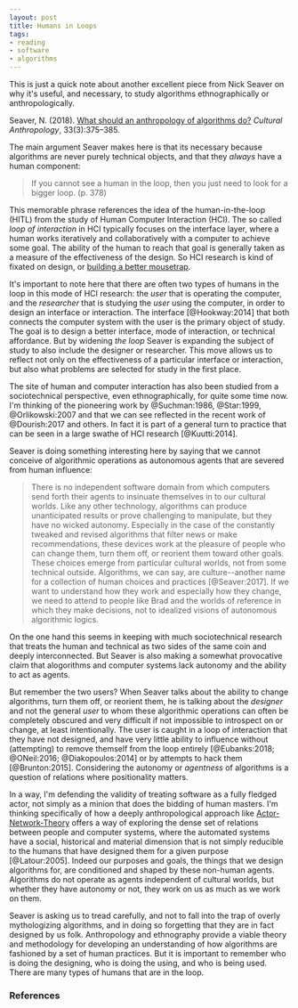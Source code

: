 ```yaml
---
layout: post
title: Humans in Loops
tags:
- reading
- software
- algorithms
---
```


This is just a quick note about another excellent piece from Nick Seaver on why
it's useful, and necessary, to study algorithms ethnographically or
anthropologically.

Seaver, N. (2018). [What should an anthropology of algorithms do?] *Cultural
Anthropology*, 33(3):375–385.

The main argument Seaver makes here is that its necessary because algorithms are
never purely technical objects, and that they *always* have a human component:

> If you cannot see a human in the loop, then you just need to look 
> for a bigger loop. (p. 378)

This memorable phrase references the idea of the human-in-the-loop (HITL) from
the study of Human Computer Interaction (HCI). The so called *loop of
interaction* in HCI typically focuses on the interface layer, where a human
works iteratively and collaboratively with a computer to achieve some goal. The
ability of the human to reach that goal is generally taken as a measure of the
effectiveness of the design. So HCI research is kind of fixated on design, or
[building a better mousetrap].

It's important to note here that there are often two types of humans in the loop
in this mode of HCI research: the *user* that is operating the computer, and the
*researcher* that is studying the *user* using the computer, in order to design
an interface or interaction. The interface [@Hookway:2014] that both connects
the computer system with the user is the primary object of study. The goal is to
design a better interface, mode of interaction, or technical affordance. But by
widening *the loop* Seaver is expanding the subject of study to also include the
designer or researcher. This move allows us to reflect not only on the
effectiveness of a particular interface or interaction, but also what problems
are selected for study in the first place.

The site of human and computer interaction has also been studied from a
sociotechnical perspective, even ethnographically, for quite some time now. I'm
thinking of the pioneering work by @Suchman:1986, @Star:1999, @Orlikowski:2007
and that we can see reflected in the recent work of @Dourish:2017 and others.
In fact it is part of a general turn to practice that can be seen in a large
swathe of HCI research [@Kuutti:2014]. 

Seaver is doing something interesting here by saying that we cannot conceive of
algorithmic operations as autonomous agents that are severed from human
influence:

> There is no independent software domain from which computers send forth 
> their agents to insinuate themselves in to our cultural worlds. Like
> any other technology, algorithms can produce unanticipated results or prove
> challenging to manipulate, but they have no wicked autonomy. Especially in 
> the case of the constantly tweaked and revised algorithms that filter news
> or make recommendations, these devices work at the pleasure of people who
> can change them, turn them off, or reorient them toward other goals. These
> choices emerge from particular cultural worlds, not from some technical
> outside. Algorithms, we can say, are culture--another name for a collection of
> human choices and practices [@Seaver:2017]. If we want to understand how they
> work and especially how they change, we need to attend to people like Brad
> and the worlds of reference in which they make decisions, not to idealized
> visions of autonomous algorithmic logics.

On the one hand this seems in keeping with much sociotechnical research that
treats the human and technical as two sides of the same coin and deeply
interconnected. But Seaver is also making a somewhat provocative claim that
alogorithms and computer systems lack autonomy and the ability to act as agents.

But remember the two users?  When Seaver talks about the ability to change
algorithms, turn them off, or reorient them, he is talking about the *designer*
and not the general *user* to whom these algorithmic operations can often be
completely obscured and very difficult if not impossible to introspect on or
change, at least intentionally.  The user is caught in a loop of interaction
that they have not designed, and have very little ability to influence without
(attempting) to remove themself from the loop entirely [@Eubanks:2018;
@ONeil:2016; @Diakopoulos:2014] or by attempts to hack them [@Brunton:2015].
Considering the autonomy or *agentness* of algorithms is a question of relations
where positionality matters. 

In a way, I'm defending the validity of treating software as a fully fledged
actor, not simply as a minion that does the bidding of human masters.  I'm
thinking specifically of how a deeply anthropological approach like
[Actor-Network-Theory] offers a way of exploring the dense set of relations
between people and computer systems, where the automated systems have a social,
historical and material dimension that is not simply reducible to the humans
that have designed them for a given purpose [@Latour:2005]. Indeed our purposes
and goals, the things that we design algorithms for, are conditioned and shaped
by these non-human agents. Algorithms do not operate as agents independent of
cultural worlds, but whether they have autonomy or not, they work on us as much
as we work on them.

Seaver is asking us to tread carefully, and not to fall into the trap of overly 
mythologizing algorithms, and in doing so forgetting that they are in fact
designed by us folk. Anthropology and ethnography provide a viable theory and
methodology for developing an understanding of how algorithms are fashioned by a
set of human practices. But it is important to remember who is doing the
designing, who is doing the using, and who is being used. There are many types
of humans that are in the loop.

### References

[building a better mousetrap]: https://en.wikipedia.org/wiki/Build_a_better_mousetrap,_and_the_world_will_beat_a_path_to_your_door

[What should an anthropology of algorithms do?]: https://culanth.org/articles/966-what-should-an-anthropology-of-algorithms-do

[Actor-Network-Theory]: https://en.wikipedia.org/wiki/Actor%E2%80%93network_theory
